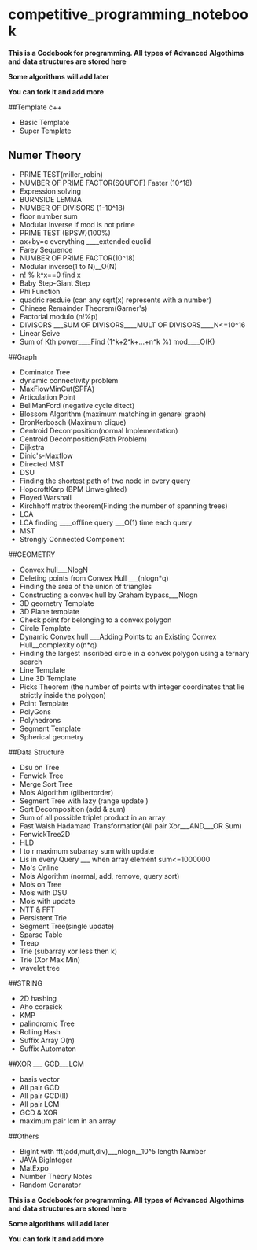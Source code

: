 # competitive_programming_notebook


**This is a Codebook for programming. All types of Advanced Algothims and data structures are stored here**

**Some algorithms will add later**

**You can fork it and add more**




##Template c++
* Basic Template
* Super Template
## Numer Theory
* PRIME TEST(miller_robin) 
* NUMBER OF PRIME FACTOR(SQUFOF)  Faster (10^18)
* Expression solving
* BURNSIDE LEMMA
* NUMBER OF DIVISORS (1-10^18)
* floor number sum
* Modular Inverse if mod is not prime
* PRIME TEST (BPSW)(100%)
* ax+by=c everything ____extended euclid 
* Farey Sequence
* NUMBER OF PRIME FACTOR(10^18)
* Modular inverse(1 to N)__O(N)
* n! % k^x==0 find x
* Baby Step-Giant Step 
* Phi Function
* quadric resduie  (can any sqrt(x) represents with a number)
* Chinese Remainder Theorem(Garner's)
* Factorial modulo (n!%p) 
* DIVISORS ___SUM OF DIVISORS____MULT OF DIVISORS____N<=10^16 
* Linear Seive 
* Sum of Kth power____Find (1^k+2^k+...+n^k %) mod____O(K)



##Graph
* Dominator Tree
* dynamic connectivity problem
* MaxFlowMinCut(SPFA)
* Articulation Point
* BellManFord (negative cycle ditect)
* Blossom Algorithm (maximum matching in genarel graph)
* BronKerbosch (Maximum clique)
* Centroid Decomposition(normal Implementation)
* Centroid Decomposition(Path Problem) 
* Dijkstra
* Dinic's-Maxflow  
* Directed MST 
* DSU
* Finding the shortest path of two node in every query
* HopcroftKarp (BPM Unweighted)  
* Floyed Warshall
* Kirchhoff matrix theorem(Finding the number of spanning trees) 
* LCA
* LCA finding ____offline query ___O(1) time each query 
* MST
* Strongly Connected Component


##GEOMETRY 
* Convex hull___NlogN
* Deleting points from Convex Hull ___(nlogn*q) 
* Finding the area of ​​the union of triangles 
* Constructing a convex hull by Graham bypass___Nlogn
* 3D geometry Template
* 3D Plane template
* Check point for belonging to a convex polygon 
* Circle Template
* Dynamic Convex hull ___Adding Points to an Existing Convex Hull__complexity o(n*q) 
* Finding the largest inscribed circle in a convex polygon using a ternary search 
* Line Template
* Line 3D Template
* Picks Theorem  (the number of points with integer coordinates that lie strictly inside the polygon)
* Point Template
* PolyGons
* Polyhedrons
* Segment Template
* Spherical geometry 



##Data Structure
* Dsu on Tree
* Fenwick Tree
* Merge Sort Tree
* Mo’s Algorithm (gilbertorder)
* Segment Tree with lazy (range update ) 
* Sqrt Decomposition (add & sum)
* Sum of all possible triplet product in an array
* Fast Walsh Hadamard Transformation(All pair Xor___AND___OR Sum)
* FenwickTree2D 
* HLD
* l to r maximum subarray sum with update
* Lis in every Query  ___ when array element sum<=1000000 
* Mo's Online
* Mo’s Algorithm (normal, add, remove, query sort)
* Mo’s on Tree 
* Mo’s with DSU
* Mo’s with update
* NTT & FFT
* Persistent Trie
* Segment Tree(single update) 
* Sparse Table
* Treap
* Trie (subarray xor less then k) 
* Trie (Xor Max Min)
* wavelet tree 


##STRING
* 2D hashing
* Aho corasick 
* KMP
* palindromic Tree
* Rolling Hash 
* Suffix Array O(n)
* Suffix Automaton


##XOR ___ GCD___LCM
* basis vector <everything for xor subset>
* All pair GCD
* All pair GCD(II)
* All pair LCM 
* GCD & XOR
* maximum pair lcm in an array 


##Others
* BigInt with fft(add,mult,div)___nlogn__10^5 length Number
* JAVA BigInteger
* MatExpo
* Number Theory Notes
* Random Genarator

**This is a Codebook for programming. All types of Advanced Algothims and data structures are stored here**

**Some algorithms will add later**

**You can fork it and add more**


